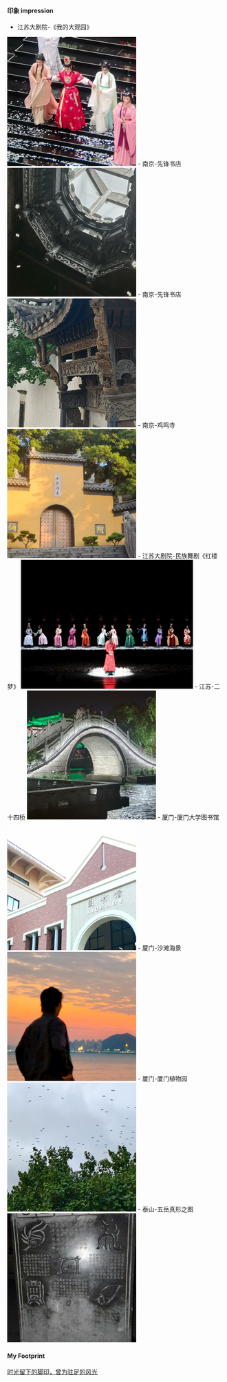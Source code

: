 #### 印象 impression

- 江苏大剧院-《我的大观园》
<img src="contents/data/life/我的大观园.jpg" alt="居然看不到图片？" width="300" height="300">
- 南京-先锋书店
<img src="contents/data/life/先锋书店.jpg" alt="居然看不到图片？" width="300" height="300">
- 南京-先锋书店
<img src="contents/data/life/先锋书店2.jpg" alt="居然看不到图片？" width="300" height="300">
- 南京-鸡鸣寺
<img src="contents/data/life/鸡鸣寺.jpg" alt="居然看不到图片？" width="300" height="300">
- 江苏大剧院-民族舞剧《红楼梦》
<img src="contents/data/life/红楼梦舞剧.jpg" alt="居然看不到图片？" width="400" height="300">
- 江苏-二十四桥
<img src="contents/data/life/二十四桥.jpg" alt="居然看不到图片？" width="300" height="300">
- 厦门-厦门大学图书馆
<img src="contents/data/life/厦门大学图书馆.jpg" alt="居然看不到图片？" width="300" height="300">
- 厦门-沙滩海景
<img src="contents/data/life/厦门海边.jpg" alt="居然看不到图片？" width="300" height="300">
- 厦门-厦门植物园
<img src="contents/data/life/厦门植物园.jpg" alt="居然看不到图片？" width="300" height="300">
- 泰山-五岳真形之图
<img src="contents/data/life/五岳真形.jpg" alt="居然看不到图片？" width="300" height="300">


#### My Footprint
[时光留下的脚印，曾为驻足的风光](https://www.kdocs.cn/l/cg3IdHctqLZA)